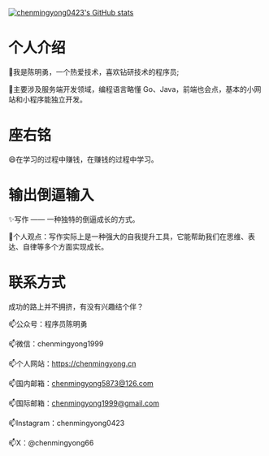 [![chenmingyong0423's GitHub stats](https://github-readme-stats.vercel.app/api?username=chenmingyong0423)](https://github.com/chenmingyong0423)
# 个人介绍
🔭我是陈明勇，一个热爱技术，喜欢钻研技术的程序员;

🌱主要涉及服务端开发领域，编程语言略懂 Go、Java，前端也会点，基本的小网站和小程序能独立开发。
# 座右铭
😄在学习的过程中赚钱，在赚钱的过程中学习。
# 输出倒逼输入
✨写作 —— 一种独特的倒逼成长的方式。

🌱个人观点：写作实际上是一种强大的自我提升工具，它能帮助我们在思维、表达、自律等多个方面实现成长。
# 联系方式
成功的路上并不拥挤，有没有兴趣结个伴？

📫公众号：程序员陈明勇

📫微信：chenmingyong1999

📫个人网站：https://chenmingyong.cn

📫国内邮箱：chenmingyong5873@126.com

📫国际邮箱：chenmingyong1999@gmail.com

📫Instagram：chenmingyong0423

📫X：@chenmingyong66
